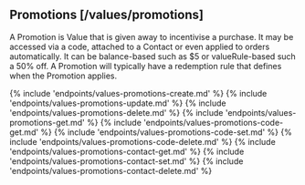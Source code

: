 ## Promotions [/values/promotions]

A Promotion is Value that is given away to incentivise a purchase.  It may be accessed via a code, attached to a Contact or even applied to orders automatically.  It can be balance-based such as $5 or valueRule-based such a 50% off.  A Promotion will typically have a redemption rule that defines when the Promotion applies. 

{% include 'endpoints/values-promotions-create.md' %}
{% include 'endpoints/values-promotions-update.md' %}
{% include 'endpoints/values-promotions-delete.md' %}
{% include 'endpoints/values-promotions-get.md' %}
{% include 'endpoints/values-promotions-code-get.md' %}
{% include 'endpoints/values-promotions-code-set.md' %}
{% include 'endpoints/values-promotions-code-delete.md' %}
{% include 'endpoints/values-promotions-contact-get.md' %}
{% include 'endpoints/values-promotions-contact-set.md' %}
{% include 'endpoints/values-promotions-contact-delete.md' %}
